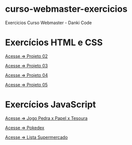 # curso-webmaster-exercicios
 Exercicios Curso Webmaster - Danki Code

# Exercícios HTML e CSS

<p><a href="https://wandersonhrodrigues.github.io/curso-webmaster-exercicios/html_css/Projeto_02/" target="_blank">Acesse => Projeto 02<a>
<p><a href="https://wandersonhrodrigues.github.io/curso-webmaster-exercicios/html_css/Projeto_03/" target="_blank">Acesse => Projeto 03<a>
<p><a href="https://wandersonhrodrigues.github.io/curso-webmaster-exercicios/html_css/Projeto_04/" target="_blank">Acesse => Projeto 04<a>
<p><a href="https://wandersonhrodrigues.github.io/curso-webmaster-exercicios/html_css/Projeto_05/" target="_blank">Acesse => Projeto 05<a>

# Exercícios JavaScript

<p><a href="https://wandersonhrodrigues.github.io/curso-webmaster-exercicios/JavaScript/pedrapapeltesoura/" target="_blank">Acesse => Jogo Pedra x Papel x Tesoura<a>
<p><a href="wandersonhrodrigues.github.io/curso-webmaster-exercicios/JavaScript/pokedex" target="_blank">Acesse => Pokedex<a>
<p><a href="https://wandersonhrodrigues.github.io/curso-webmaster-exercicios/JavaScript/supermercado_app/">Acesse => Lista Supermercado<a>